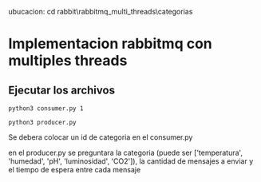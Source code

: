 ubucacion: cd rabbit\rabbitmq_multi_threads\categorias


# Implementacion rabbitmq con multiples threads

## Ejecutar los archivos
```
python3 consumer.py 1

python3 producer.py
```
Se debera colocar un id de categoria en el consumer.py

en el producer.py se preguntara la categoria (puede ser ['temperatura', 'humedad', 'pH', 'luminosidad', 'CO2']), la cantidad de mensajes a enviar y el tiempo de espera entre cada mensaje
